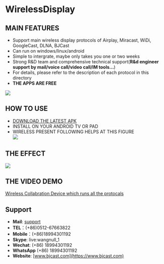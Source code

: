 # WirelessDisplay  
## MAIN FEATURES
* Support main wireless display protocols of Airplay, Miracast, WiDi, GoogleCast, DLNA, BJCast          
* Can run on windows/linux/android 
* Simple to intergrate, maybe only takes you one or two weeks         
* Strong R&D team and comprehensive technical support(**R&d engineer support by mail/voice call/video call/IM tools...**)                     
* For details, please refer to the description of each protocol in this directory                                      
* **THE APPS ARE FREE**  

![](https://github.com/WirelessPresentation/WirelessDisplay-SDK/blob/main/zimg/all%20protocals.png)           

## HOW TO USE
* [DOWNLOAD THE LATEST APK](https://github.com/WirelessPresentation/WirelessDisplay/releases/download/latest/BJCastTV.apk)
* INSTALL ON YOUR ANDROID TV OR PAD
* WIRELESS PRESENT FOLLOWING HELPS AT THIS FIGURE       
![](https://github.com/WirelessPresentation/WirelessDisplay/blob/main/zimg/help.png)

## THE EFFECT
![](https://github.com/WirelessPresentation/WirelessDisplay/blob/main/zimg/googlecast-airplay-miracast-bjcast.jpg.jpg)

## THE VIDEO DEMO
[Wireless Collabration Device which runs all the protocals](https://youtu.be/vj5lItw1W1c)   

## Support
* **Mail**: [support](mailto:sales@bjcast.com)
* **TEL**：(+86)0512-67663822
* **Mobile**：(+86)18994301192    
* **Skype**: live:wangnull_1
* **Wechat**: (+86) 18994301192                        
* **WhatsApp** (+86) 18994301192
* **Website**: [www.bjcast.com](https://www.bjcast.com)


